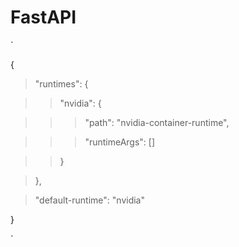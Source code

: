 # FastAPI
`

  {

  > "runtimes": {
  
  > > "nvidia": {
  
  > > > "path": "nvidia-container-runtime",
  
  > > > "runtimeArgs": []
  
  > > }
  
  > },
  
  > "default-runtime": "nvidia"

  }

`
